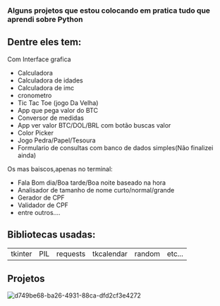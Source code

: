 
### Alguns projetos que estou colocando em pratica tudo que aprendi sobre Python

## Dentre eles tem:

Com Interface grafica
+ Calculadora
+ Calculadora de idades
+ Calculadora de imc
+ cronometro
+ Tic Tac Toe (jogo Da Velha)
+ App que pega valor do BTC
+ Conversor de medidas
+ App ver valor BTC/DOL/BRL com botão buscas valor
+ Color Picker
+ Jogo Pedra/Papel/Tesoura
+ Formulario de consultas com banco de dados simples(Não finalizei ainda)
  
Os mas baiscos,apenas no terminal:

+ Fala Bom dia/Boa tarde/Boa noite baseado na hora
+ Analisador de tamanho de nome curto/normal/grande
+ Gerador de CPF
+ Validador de CPF
+ entre outros....

## Bibliotecas usadas:

<table>
  <tr>
    <td>tkinter</td>
    <td>PIL</td>
    <td>requests</td>
    <td>tkcalendar</td>
    <td> random</td>
    <td>etc...</td>
  </tr>
</table>

## Projetos 

![d749be68-ba26-4931-88ca-dfd2cf3e4272](https://user-images.githubusercontent.com/83782001/200959820-82bd8490-c7cd-439b-bd28-aeb417ea5eaf.gif)

